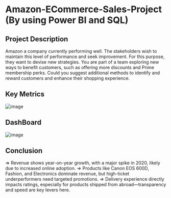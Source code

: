 # Amazon-ECommerce-Sales-Project (By using Power BI and SQL)
## Project Description 
Amazon a company currently performing well. The stakeholders wish to maintain this level of performance and seek improvement. For this purpose, they want to devise new strategies. You are part of a team exploring new ways to benefit customers, such as offering more discounts and Prime membership perks. Could you suggest additional methods to identify and reward customers and enhance their shopping experience.
## Key Metrics
![image](https://github.com/user-attachments/assets/001ae1ab-b8cb-4e35-9dce-94eb2eb4c927)
## DashBoard
![image](https://github.com/user-attachments/assets/03f5d873-81cc-4498-ba07-b26aaa642ca8)
## Conclusion 
=> Revenue shows year-on-year growth, with a major spike in 2020, likely due to increased online adoption.
=> Products like Canon EOS 600D, Fashion, and Electronics dominate revenue, but high-ticket underperformers need targeted promotions.
=> Delivery experience directly impacts ratings, especially for products shipped from abroad—transparency and speed are key levers here.
